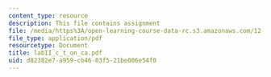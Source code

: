 ```yaml
---
content_type: resource
description: This file contains assignment
file: /media/https%3A/open-learning-course-data-rc.s3.amazonaws.com/12-524-mechanical-properties-of-rocks-fall-2005/d82382e7a959cb4603f521be006e54f0_labII_c_t_on_ca.pdf
file_type: application/pdf
resourcetype: Document
title: labII_c_t_on_ca.pdf
uid: d82382e7-a959-cb46-03f5-21be006e54f0
---
```

